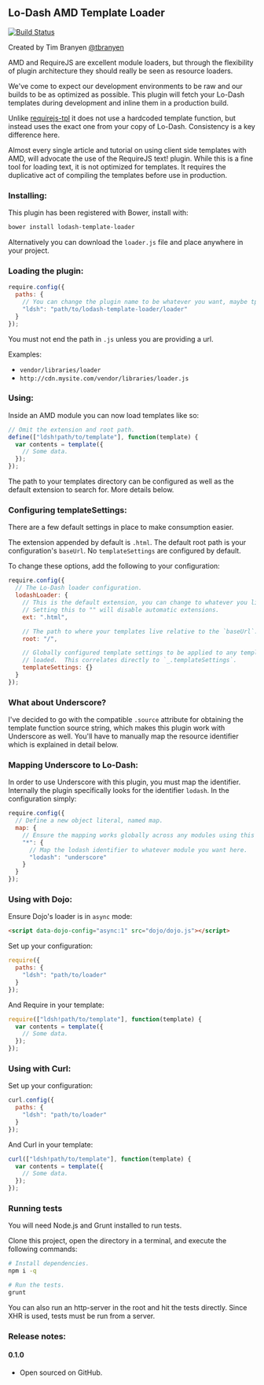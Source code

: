 Lo-Dash AMD Template Loader
---------------------------

[![Build Status](https://travis-ci.org/tbranyen/lodash-template-loader.png?branch=master)](https://travis-ci.org/tbranyen/lodash-template-loader)

Created by Tim Branyen [@tbranyen](http://twitter.com/tbranyen)

AMD and RequireJS are excellent module loaders, but through the flexibility of
plugin architecture they should really be seen as resource loaders.

We've come to expect our development environments to be raw and our builds to
be as optimized as possible.  This plugin will fetch your Lo-Dash templates
during development and inline them in a production build.

Unlike [requirejs-tpl](https://github.com/ZeeAgency/requirejs-tpl) it does not
use a hardcoded template function, but instead uses the exact one from your
copy of Lo-Dash.  Consistency is a key difference here.

Almost every single article and tutorial on using client side templates with
AMD, will advocate the use of the RequireJS text! plugin.  While this is a fine
tool for loading text, it is not optimized for templates.  It requires the
duplicative act of compiling the templates before use in production.

### Installing: ###

This plugin has been registered with Bower, install with:

``` bash
bower install lodash-template-loader
```

Alternatively you can download the `loader.js` file and place anywhere in your
project.

### Loading the plugin: ###

``` javascript
require.config({
  paths: {
    // You can change the plugin name to be whatever you want, maybe tpl?
    "ldsh": "path/to/lodash-template-loader/loader"
  }
});
```

You must not end the path in `.js` unless you are providing a url.

Examples:

* `vendor/libraries/loader`
* `http://cdn.mysite.com/vendor/libraries/loader.js`

### Using: ###

Inside an AMD module you can now load templates like so:

``` javascript
// Omit the extension and root path.
define(["ldsh!path/to/template"], function(template) {
  var contents = template({
    // Some data.
  });
});
```

The path to your templates directory can be configured as well as the default
extension to search for.  More details below.

### Configuring templateSettings: ###

There are a few default settings in place to make consumption easier.

The extension appended by default is `.html`.  The default root path is your
configuration's `baseUrl`.  No `templateSettings` are configured by default.

To change these options, add the following to your configuration:

``` javascript
require.config({
  // The Lo-Dash loader configuration.
  lodashLoader: {
    // This is the default extension, you can change to whatever you like.
    // Setting this to "" will disable automatic extensions.
    ext: ".html",

    // The path to where your templates live relative to the `baseUrl`.
    root: "/",

    // Globally configured template settings to be applied to any templates
    // loaded.  This correlates directly to `_.templateSettings`.
    templateSettings: {}
  }
});
```

### What about Underscore? ###

I've decided to go with the compatible `.source` attribute for obtaining the
template function source string, which makes this plugin work with Underscore
as well.  You'll have to manually map the resource identifier which is
explained in detail below.

### Mapping Underscore to Lo-Dash: ###

In order to use Underscore with this plugin, you must map the identifier.
Internally the plugin specifically looks for the identifier `lodash`.  In the
configuration simply:

``` javascript
require.config({
  // Define a new object literal, named map.
  map: {
    // Ensure the mapping works globally across any modules using this plugin.
    "*": {
      // Map the lodash identifier to whatever module you want here.
      "lodash": "underscore"
    }
  }
});
```

### Using with Dojo: ###

Ensure Dojo's loader is in `async` mode:

``` html
<script data-dojo-config="async:1" src="dojo/dojo.js"></script>
```

Set up your configuration:

``` javascript
require({
  paths: {
    "ldsh": "path/to/loader"
  }
});
```

And Require in your template:

``` javascript
require(["ldsh!path/to/template"], function(template) {
  var contents = template({
    // Some data.
  });
});
```

### Using with Curl: ###

Set up your configuration:

``` javascript
curl.config({
  paths: {
    "ldsh": "path/to/loader"
  }
});
```

And Curl in your template:

``` javascript
curl(["ldsh!path/to/template"], function(template) {
  var contents = template({
    // Some data.
  });
});
```

### Running tests ###

You will need Node.js and Grunt installed to run tests.

Clone this project, open the directory in a terminal, and execute the following
commands:

``` bash
# Install dependencies.
npm i -q

# Run the tests.
grunt
```

You can also run an http-server in the root and hit the tests directly.  Since
XHR is used, tests must be run from a server.

### Release notes: ###

#### 0.1.0 ####

* Open sourced on GitHub.
